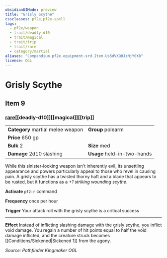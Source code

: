 ```yaml
---
obsidianUIMode: preview
title: "Grisly Scythe"
cssclasses: pf2e,pf2e-spell
tags:
  - pf2e/weapon
  - trait/deadly-d10
  - trait/magical
  - trait/trip
  - trait/rare
  - category/martial
aliases: "Compendium.pf2e.equipment-srd.Item.Us5dVXQHJzNjY0X8"
license: OGL
---
```

# Grisly Scythe
## Item 9
### [rare](rare "Rare Rarity Trait")[[deadly-d10]][[magical]][[trip]]

|  |  |
| -- | -- |
| **Category** martial melee weapon | **Group** polearm |
| **Price** 650 gp |  |
| **Bulk** 2 | **Size** med |
| **Damage** 2d10 slashing  | **Usage** held-in-two-hands |



While this sinister-looking weapon isn't inherently evil, its unsettling appearance and powers particularly appeal to those who revel in causing pain. A grisly scythe has a twisted thorny haft and a blade that appears to be rusted, but it functions as a _+1 striking wounding scythe_.

**Activate** `pf2:r` command

**Frequency** once per hour

**Trigger** Your attack roll with the grisly scythe is a critical success

* * *

**Effect** Instead of inflicting slashing damage with the grisly scythe, you inflict void damage. You regain a number of hit points equal to half the void damage inflicted, and the creature struck becomes [[Conditions/Sickened|Sickened 1]] from the agony.

*Source: Pathfinder Kingmaker*
*OGL*